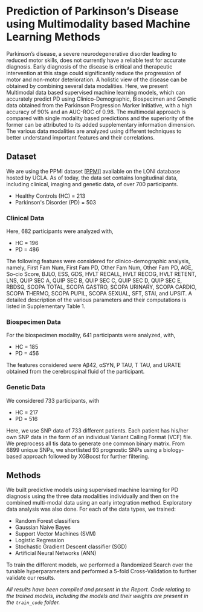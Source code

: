 # **Prediction of Parkinson’s Disease using Multimodality based Machine Learning Methods**

Parkinson’s disease, a severe neurodegenerative disorder leading to reduced motor skills, does not currently have a reliable test for accurate diagnosis. Early diagnosis of the disease is critical and therapeutic intervention at this stage could significantly reduce the progression of motor and non-motor deterioration. A holistic view of the disease can be obtained by combining several data modalities. Here, we present Multimodal data based supervised machine learning models, which can accurately predict PD using Clinico-Demographic, Biospecimen and Genetic data obtained from the Parkinson Progression Marker Initiative, with a high accuracy of 90% and an AUC-ROC of 0.98. The multimodal approach is compared with single modality based predictions and the superiority of the former can be attributed to its added supplementary information dimension. The various data modalities are analyzed using different techniques to better understand important features and their correlations.
 

## **Dataset**

We are using the PPMI dataset [[PPMI]](https://www.michaeljfox.org/news/parkinsons-progression-markers-initiative-ppmi) available on the LONI database hosted by UCLA. As of today, the data set contains longitudinal data, including clinical, imaging and genetic data, of over 700 participants.
* Healthy Controls (HC) = 213
* Parkinson's Disorder (PD) = 503

### Clinical Data

Here, 682 participants were analyzed with,
* HC = 196
* PD = 486

The following features were considered for clinico-demographic analysis, namely, First Fam Num, First Fam PD, Other Fam Num, Other Fam PD, AGE, So-cio Score, BJLO, ESS, GDS, HVLT RECALL, HVLT RECOG, HVLT RETENT, LNS, QUIP SEC A, QUIP SEC B, QUIP SEC C, QUIP SEC D, QUIP SEC E, RBDSQ, SCOPA TOTAL, SCOPA GASTRO, SCOPA URINARY, SCOPA CARDIO, SCOPA THERMO, SCOPA PUPIL, SCOPA SEXUAL, SFT, STAI, and UPSIT. A detailed description of the various parameters and their computations is listed in Supplementary Table 1.

### Biospecimen Data

For the biospecimen modality, 641 participants were analyzed, with,
* HC = 185
* PD = 456

The features considered were Aβ42, αSYN, P TAU, T TAU, and URATE obtained from the cerebrospinal fluid of the participant.

### Genetic Data

We considered 733 participants, with
* HC = 217
* PD = 516

Here, we use SNP data of 733 different patients. Each patient has his/her own SNP data in the form of an individual Variant Calling Format (VCF) file. We preprocess all tis data to generate one common binary matrix. From 6899 unique SNPs, we shortlisted 93 prognostic SNPs using a biology-based approach followed by XGBoost for further filtering.


## **Methods**

We built predictive models using supervised machine learning for PD diagnosis using the three data modalities individually and then on the combined multi-modal data using an early integration method. Exploratory data analysis was also done. For each of the data types, we trained:
* Random Forest classifiers
* Gaussian Naive Bayes
* Support Vector Machines (SVM)
* Logistic Regression
* Stochastic Gradient Descent classifier (SGD)
* Artificial Neural Networks (ANN)

To train the different models, we performed a Randomized Search over the tunable hyperparameters and performed a 5-fold Cross-Validation to further validate our results.


*All results have been compiled and present in the Report. Code relating to the trained models, including the models and their weights are present in the ```train_code``` folder.*
